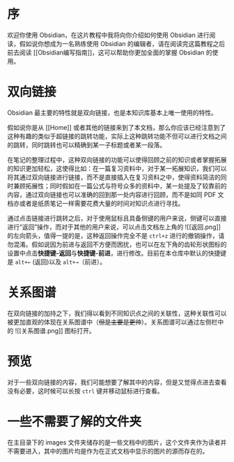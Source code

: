 # 序

欢迎你使用 Obsidian，在这片教程中我将向你介绍如何使用 Obsidian 进行阅读，假如说你想成为一名熟练使用 Obsidian 的编辑者，请在阅读完这篇教程之后前去阅读 [[Obsidian编写指南]]，这可以帮助你更加全面的掌握 Obsidian 的使用。

# 双向链接

Obsidian 最主要的特性就是双向链接，也是本知识库基本上唯一使用的特性。

假如说你是从 [[Home]] 或者其他的链接来到了本文档，那么你应该已经注意到了这种有趣的类似于超链接的跳转功能，实际上这种跳转功能不但可以进行文档之间的跳转，同时跳转也可以精确到某一子标题或者某一段落。

在笔记的整理过程中，这种双向链接的功能可以使得回顾之前的知识或者掌握拓展的知识更加轻松，这使得比如：在一篇复习资料中，对于某一拓展知识，我们可以将其通过双向链接进行链接，而不是直接插入在复习资料之中，使得资料简洁的同时兼顾拓展性；同时假如在一篇公式与符号众多的资料中，某一处提及了较靠前的内容，通过双向链接也可以准确的回到那一处内容进行回顾，而不是如同 PDF 文档亦或者是纸质笔记一样需要花费大量的时间对知识点进行寻找。

通过点击链接进行跳转之后，对于使用鼠标且具备侧键的用户来说，侧键可以直接进行“返回”操作，而对于其他的用户来说，可以点击文档左上角的 ![[返回.png]] 的左向箭头，值得一提的是，这种返回操作完全不是 `ctrl+z` 进行的撤销操作，请勿混淆。假如说因为前进与返回不方便而困扰，也可以在左下角的齿轮形状图标的设置中点击**快捷键-返回**与**快捷键-前进**，进行修改。目前在本仓库中默认的快捷键是 `alt+←` (返回)以及 `alt+→`（前进）。

# 关系图谱

在双向链接的加持之下，我们得以看到不同知识点之间的关联性，这种关联性可以被更加直观的体现在关系图谱中（~~但是主要是更帅~~）。关系图谱可以通过左侧栏中的 ![[关系图谱.png]] 图标打开。

# 预览

对于一些双向链接的内容，我们可能想要了解其中的内容，但是又觉得点进去查看没有必要，这时候可以长按 `ctrl` 键并移动鼠标进行查看。

# 一些不需要了解的文件夹

在主目录下的 images 文件夹储存的是一些文档中的图片，这个文件夹作为读者并不需要进入，其中的图片均是作为在正式文档中显示的图片的源而存在的。